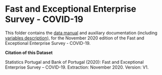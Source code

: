 # Fast and Exceptional Enterprise Survey - COVID-19


This folder contains the [data manual](https://github.com/BPLIM/Manuals/blob/master/Data/IREE/NOV20/manual_IREE_NOV2020.md) and auxiliary documentation (including [variables description](https://github.com/BPLIM/Manuals/tree/master/Data/IREE/NOV20/aux_files/variables_description)), for the November 2020 edition of the Fast and Exceptional Enterprise Survey - COVID-19.



**Citation of this Dataset**

Statistics Portugal and Bank of Portugal (2020): Fast and Exceptional Enterprise Survey – COVID-19. Extraction: November 2020. Version: V1.


